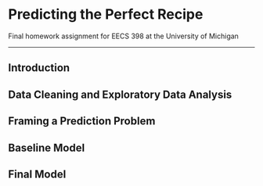 # Predicting the Perfect Recipe

Final homework assignment for EECS 398 at the University of Michigan

---

## Introduction 

## Data Cleaning and Exploratory Data Analysis

## Framing a Prediction Problem

## Baseline Model

## Final Model

